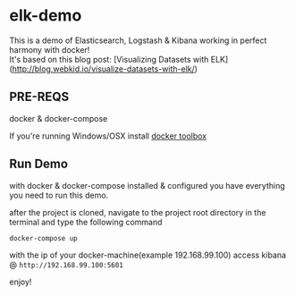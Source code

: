 # elk-demo

This is a demo of Elasticsearch, Logstash & Kibana working in perfect harmony with docker!  
It's based on this blog post: [Visualizing Datasets with ELK] (http://blog.webkid.io/visualize-datasets-with-elk/)

## PRE-REQS
docker & docker-compose
  
If you're running Windows/OSX install [docker toolbox](https://www.docker.com/docker-toolbox)
  
## Run Demo
with docker & docker-compose installed & configured you have everything you need to run this demo.

after the project is cloned, navigate to the project root directory in the terminal and type the following command

`docker-compose up`

with the ip of your docker-machine(example 192.168.99.100)
access kibana @ `http://192.168.99.100:5601`

enjoy!
